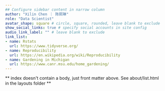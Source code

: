 ```yaml
---
## Configure sidebar content in narrow column
author: "Xilin Chen ｜ 陈熙琳"
role: "Data Scientist"
avatar_shape: square # circle, square, rounded, leave blank to exclude
show_social_links: true # specify social accounts in site config
audio_link_label: "" # leave blank to exclude
link_list:
- name: Rstats
  url: https://www.tidyverse.org/
- name: Reproducibility
  url: https://en.wikipedia.org/wiki/Reproducibility
- name: Gardening in Michigan
  url: https://www.canr.msu.edu/home_gardening/
---
```


** index doesn't contain a body, just front matter above.
See about/list.html in the layouts folder **